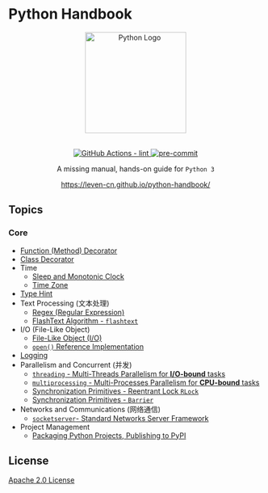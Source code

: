 # Python Handbook

<section align="center">
  <img src="https://raw.githubusercontent.com/leven-cn/python-handbook/main/.python-logo.png"
    alt="Python Logo" width="200" height="200" title="Python Logo">
  <br><br>
  <p>
    <a href="https://github.com/leven-cn/python-handbook/actions/workflows/lint.yml">
      <img src="https://github.com/leven-cn/python-handbook/actions/workflows/lint.yml/badge.svg"
      alt="GitHub Actions - lint" style="max-width:100%;">
    </a>
    <a href="https://github.com/pre-commit/pre-commit">
      <img src="https://img.shields.io/badge/pre--commit-enabled-brightgreen?logo=pre-commit&logoColor=white"
      alt="pre-commit" style="max-width:100%;">
    </a>
  </p>
  <p>A missing manual, hands-on guide for <code>Python 3</code></p>
  <p><a href="https://leven-cn.github.io/python-handbook/">https://leven-cn.github.io/python-handbook/</a></p>
</section>

## Topics

<!-- markdownlint-disable line-length -->

### Core

- [Function (Method) Decorator](https://leven-cn.github.io/python-handbook/recipes/core/function_decorator)
- [Class Decorator](https://leven-cn.github.io/python-handbook/recipes/core/class_decorator)
- Time
  - [Sleep and Monotonic Clock](https://leven-cn.github.io/python-handbook/recipes/core/sleep)
  - [Time Zone](https://leven-cn.github.io/python-handbook/recipes/core/timezone)
- [Type Hint](https://leven-cn.github.io/python-handbook/recipes/core/type_hint)
- Text Processing (文本处理)
  - [Regex (Regular Expression)](https://leven-cn.github.io/python-handbook/recipes/core/regex)
  - [FlashText Algorithm - `flashtext`](https://leven-cn.github.io/python-handbook/recipes/core/flashtext)
- I/O (File-Like Object)
  - [File-Like Object (I/O)](https://leven-cn.github.io/python-handbook/recipes/core/file_object)
  - [`open()` Reference Implementation](https://leven-cn.github.io/python-handbook/recipes/core/open)
- [Logging](https://leven-cn.github.io/python-handbook/recipes/core/logging)
- Parallelism and Concurrent (并发)
  - [`threading` - Multi-Threads Parallelism for **I/O-bound** tasks](https://leven-cn.github.io/python-handbook/recipes/core/multi_threads)
  - [`multiprocessing` - Multi-Processes Parallelism for **CPU-bound** tasks](https://leven-cn.github.io/python-handbook/recipes/core/multi_processes)
  - [Synchronization Primitives - Reentrant Lock `RLock`](https://leven-cn.github.io/python-handbook/recipes/core/synchronization_rlock)
  - [Synchronization Primitives - `Barrier`](https://leven-cn.github.io/python-handbook/recipes/core/synchronization)
- Networks and Communications (网络通信)
  - [`socketserver`- Standard Networks Server Framework](https://leven-cn.github.io/python-handbook/recipes/core/socketserver)
- Project Management
  - [Packaging Python Projects, Publishing to PyPI](https://leven-cn.github.io/python-handbook/recipes/package)

<!-- markdownlint-enable line-length -->

## License

[Apache 2.0 License](https://github.com/leven-cn/python-handbook/blob/main/LICENSE)
